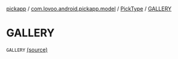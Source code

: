 [pickapp](../../index.md) / [com.lovoo.android.pickapp.model](../index.md) / [PickType](index.md) / [GALLERY](./-g-a-l-l-e-r-y.md)

# GALLERY

`GALLERY` [(source)](https://github.com/lovoo/android-pickpic/blob/master/pickapp/src/main/kotlin/com/lovoo/android/pickapp/model/PickType.kt#L8)